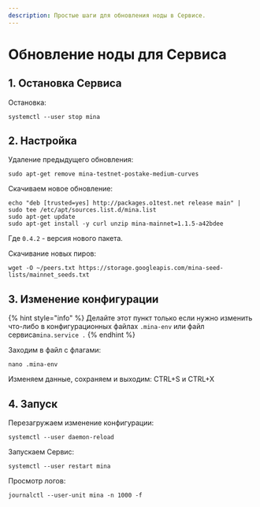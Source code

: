 ```yaml
---
description: Простые шаги для обновления ноды в Сервисе.
---
```


# Обновление ноды для Сервиса

## 1. Остановка Сервиса

Остановка:

```text
systemctl --user stop mina
```

## 2. Настройка

Удаление предыдущего обновления:

```text
sudo apt-get remove mina-testnet-postake-medium-curves
```

Скачиваем новое обновление: 

```text
echo "deb [trusted=yes] http://packages.o1test.net release main" | sudo tee /etc/apt/sources.list.d/mina.list
sudo apt-get update
sudo apt-get install -y curl unzip mina-mainnet=1.1.5-a42bdee
```

Где `0.4.2` - версия нового пакета.

Скачивание новых пиров:

```text
wget -O ~/peers.txt https://storage.googleapis.com/mina-seed-lists/mainnet_seeds.txt
```

## 3. Изменение конфигурации

{% hint style="info" %}
Делайте этот пункт только если нужно изменить что-либо в конфигурационных файлах `.mina-env` или файл сервиса`mina.service .`
{% endhint %}

Заходим в файл с флагами:

```text
nano .mina-env
```

Изменяем данные, сохраняем и выходим: CTRL+S и CTRL+X

## 4. Запуск

Перезагружаем изменение конфигурации:

```text
systemctl --user daemon-reload
```

Запускаем Сервис:

```text
systemctl --user restart mina
```

Просмотр логов:

```text
journalctl --user-unit mina -n 1000 -f
```

